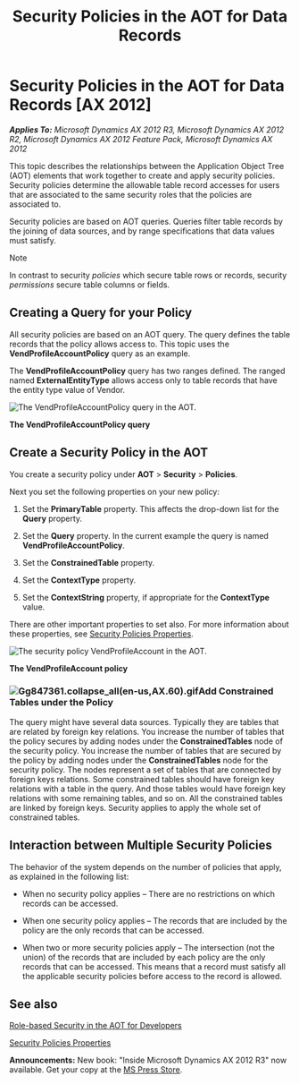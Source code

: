 ﻿---
title: Security Policies in the AOT for Data Records
TOCTitle: Security Policies in the AOT for Data Records
ms:assetid: ab4cce5a-8abe-4b45-89c2-65901642454a
ms:mtpsurl: https://msdn.microsoft.com/en-us/library/Gg847361(v=AX.60)
ms:contentKeyID: 35249614
ms.date: 05/18/2015
mtps_version: v=AX.60
---

# Security Policies in the AOT for Data Records [AX 2012]


_**Applies To:** Microsoft Dynamics AX 2012 R3, Microsoft Dynamics AX 2012 R2, Microsoft Dynamics AX 2012 Feature Pack, Microsoft Dynamics AX 2012_

This topic describes the relationships between the Application Object Tree (AOT) elements that work together to create and apply security policies. Security policies determine the allowable table record accesses for users that are associated to the same security roles that the policies are associated to.

Security policies are based on AOT queries. Queries filter table records by the joining of data sources, and by range specifications that data values must satisfy.


> [!NOTE]
> <P>In contrast to security <EM>policies</EM> which secure table rows or records, security <EM>permissions</EM> secure table columns or fields.</P>



## Creating a Query for your Policy

All security policies are based on an AOT query. The query defines the table records that the policy allows access to. This topic uses the **VendProfileAccountPolicy** query as an example.

The **VendProfileAccountPolicy** query has two ranges defined. The ranged named **ExternalEntityType** allows access only to table records that have the entity type value of Vendor.

![The VendProfileAccountPolicy query in the AOT.](images/Gg847361.VendProfileAccountPolicy-AOT-q41(en-us,AX.60).png "The VendProfileAccountPolicy query in the AOT.")

**The VendProfileAccountPolicy query**

## Create a Security Policy in the AOT

You create a security policy under **AOT** \> **Security** \> **Policies**.

Next you set the following properties on your new policy:

1.  Set the **PrimaryTable** property. This affects the drop-down list for the **Query** property.

2.  Set the **Query** property. In the current example the query is named **VendProfileAccountPolicy**.

3.  Set the **ConstrainedTable** property.

4.  Set the **ContextType** property.

5.  Set the **ContextString** property, if appropriate for the **ContextType** value.

There are other important properties to set also. For more information about these properties, see [Security Policies Properties](security-policies-properties.md).

![The security policy VendProfileAccount in the AOT.](images/Gg847361.VendProfileAccountPolicy-AOT-spq41(en-us,AX.60).png "The security policy VendProfileAccount in the AOT.")

**The VendProfileAccount policy**

### ![Gg847361.collapse\_all(en-us,AX.60).gif](images/Gg863931.collapse_all(en-us,AX.60).gif "Gg847361.collapse_all(en-us,AX.60).gif")Add Constrained Tables under the Policy

The query might have several data sources. Typically they are tables that are related by foreign key relations. You increase the number of tables that the policy secures by adding nodes under the **ConstrainedTables** node of the security policy. You increase the number of tables that are secured by the policy by adding nodes under the **ConstrainedTables** node for the security policy. The nodes represent a set of tables that are connected by foreign keys relations. Some constrained tables should have foreign key relations with a table in the query. And those tables would have foreign key relations with some remaining tables, and so on. All the constrained tables are linked by foreign keys. Security applies to apply the whole set of constrained tables.

## Interaction between Multiple Security Policies

The behavior of the system depends on the number of policies that apply, as explained in the following list:

  - When no security policy applies – There are no restrictions on which records can be accessed.

  - When one security policy applies – The records that are included by the policy are the only records that can be accessed.

  - When two or more security policies apply – The intersection (not the union) of the records that are included by each policy are the only records that can be accessed. This means that a record must satisfy all the applicable security policies before access to the record is allowed.

## See also

[Role-based Security in the AOT for Developers](role-based-security-in-the-aot-for-developers.md)

[Security Policies Properties](security-policies-properties.md)

  
**Announcements:** New book: "Inside Microsoft Dynamics AX 2012 R3" now available. Get your copy at the [MS Press Store](https://www.microsoftpressstore.com/store/inside-microsoft-dynamics-ax-2012-r3-9780735685109).

